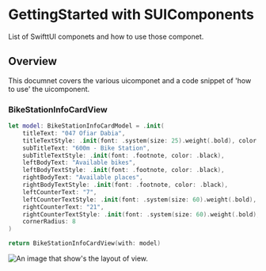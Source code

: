 # GettingStarted with SUIComponents

List of SwifttUI componets and how to use those componet.

## Overview

This documnet covers the various uicomponet and a code snippet of 'how to use' the uicomponent.

### BikeStationInfoCardView

``` swift
let model: BikeStationInfoCardModel = .init(
    titleText: "047 Ofiar Dabia",
    titleTextStyle: .init(font: .system(size: 25).weight(.bold), color: .black),
    subTitleText: "600m - Bike Station",
    subTitleTextStyle: .init(font: .footnote, color: .black),
    leftBodyText: "Available bikes",
    leftBodyTextStyle: .init(font: .footnote, color: .black),
    rightBodyText: "Available places",
    rightBodyTextStyle: .init(font: .footnote, color: .black),
    leftCounterText: "7",
    leftCounterTextStyle: .init(font: .system(size: 60).weight(.bold), color: .green),
    rightCounterText: "21",
    rightCounterTextStyle: .init(font: .system(size: 60).weight(.bold), color: .black),
    cornerRadius: 8
)

return BikeStationInfoCardView(with: model)
```
![An image that show's the layout of view.](BikeStationInfoCardView.png)
